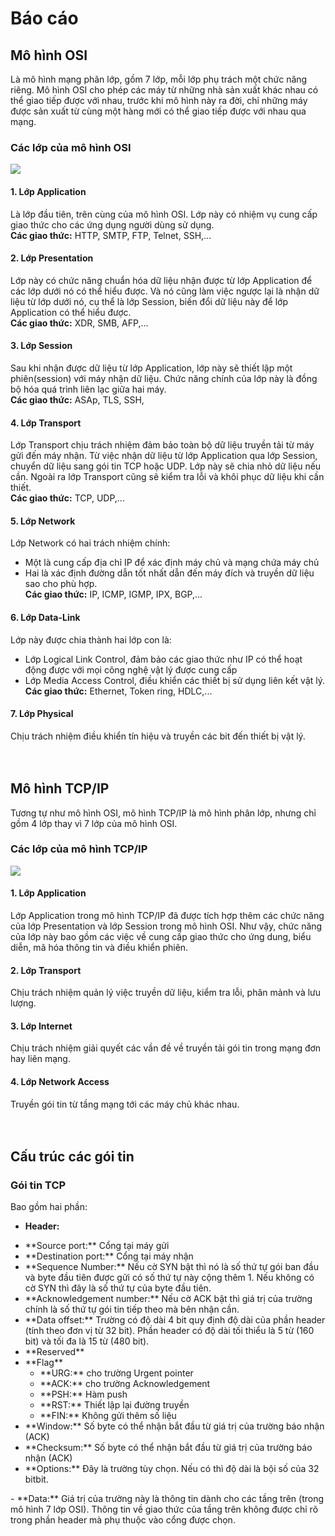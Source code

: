# Báo cáo

## Mô hình OSI
Là mô hình mạng phân lớp, gồm 7 lớp, mỗi lớp phụ trách một chức năng riêng. Mô hình OSI cho phép các máy từ những nhà sản xuất khác nhau có thể giao tiếp được với nhau, trước khi mô hình này ra đời, chỉ những máy được sản xuất từ cùng một hàng mới có thể giao tiếp được với nhau qua mạng.

### Các lớp của mô hình OSI

<img src="http://2.bp.blogspot.com/_oI4G5UUCxnU/TRxegRxWZaI/AAAAAAAAAJ4/49EnNEMpPt8/s1600/osi.gif">

#### 1. Lớp Application
Là lớp đầu tiên, trên cùng của mô hình OSI. Lớp này có nhiệm vụ cung cấp giao thức cho các ứng dụng người dùng sử dụng.<br />
**Các giao thức:** HTTP, SMTP, FTP, Telnet, SSH,...
#### 2. Lớp Presentation
Lớp này có chức năng chuẩn hóa dữ liệu nhận được từ lớp Application để các lớp dưới nó có thể hiểu được. Và nó cũng làm việc ngược lại là nhận dữ liệu từ lớp dưới nó, cụ thể là lớp Session, biến đổi dữ liệu này để lớp Application có thể hiểu được.<br />
**Các giao thức:** XDR, SMB, AFP,...
#### 3. Lớp Session
Sau khi nhận được dữ liệu từ lớp Application, lớp này sẽ thiết lập một phiên(session) với máy nhận dữ liệu. Chức năng chính của lớp này là đồng bộ hóa quá trình liên lạc giữa hai máy.<br />
**Các giao thức:** ASAp, TLS, SSH,
#### 4. Lớp Transport
Lớp Transport chịu trách nhiệm đảm bảo toàn bộ dữ liệu truyền tải từ máy gửi đến máy nhận. Từ việc nhận dữ liệu từ lớp Application qua lớp Session, chuyển dữ liệu sang gói tin TCP hoặc UDP. Lớp này sẽ chia nhỏ dữ liệu nếu cần. Ngoài ra lớp Transport cũng sẽ kiểm tra lỗi và khôi phục dữ liệu khi cần thiết.<br />
**Các giao thức:** TCP, UDP,...
#### 5. Lớp Network
Lớp Network có hai trách nhiệm chính:
- Một là cung cấp địa chỉ IP để xác định máy chủ và mạng chứa máy chủ
- Hai là xác định đường dẫn tốt nhất dẫn đến máy đích và truyền dữ liệu sao cho phù hợp.<br />
**Các giao thức:** IP, ICMP, IGMP, IPX, BGP,...
#### 6. Lớp Data-Link
Lớp này được chia thành hai lớp con là:
- Lớp Logical Link Control, đảm bảo các giao thức như IP có thể hoạt động được với mọi công nghệ vật lý được cung cấp
- Lớp Media Access Control, điều khiển các thiết bị sử dụng liên kết vật lý.<br />
**Các giao thức:** Ethernet, Token ring, HDLC,...
#### 7. Lớp Physical
Chịu trách nhiệm điều khiển tín hiệu và truyền các bit đến thiết bị vật lý.
<br/><br/><br/>
## Mô hình TCP/IP
Tương tự như mô hình OSI, mô hình TCP/IP là mô hình phân lớp, nhưng chỉ gồm 4 lớp thay vì 7 lớp của mô hình OSI.

### Các lớp của mô hình TCP/IP

<img src="https://4.bp.blogspot.com/-z3ks4An958s/V8lG64oSsbI/AAAAAAAAANQ/9Ear_1_rr9Q1xdwq4LI8l-BPAtpgv592ACLcB/s1600/3.png" />

#### 1. Lớp Application
Lớp Application trong mô hình TCP/IP đã được tích hợp thêm các chức năng của lớp Presentation và lớp Session trong mô hình OSI. Như vậy, chức năng của lớp này bao gồm các việc về cung cấp giao thức cho ứng dung, biểu diễn, mã hóa thông tin và điều khiển phiên.
#### 2. Lớp Transport
Chịu trách nhiệm quản lý việc truyền dữ liệu, kiểm tra lỗi, phân mảnh và lưu lượng.
#### 3. Lớp Internet
Chịu trách nhiệm giải quyết các vần đề về truyền tải gói tin trong mạng đơn hay liên mạng.
#### 4. Lớp Network Access
Truyền gói tin từ tầng mạng tới các máy chủ khác nhau.
<br/><br/><br/>
## Cấu trúc các gói tin

### Gói tin TCP
Bao gồm hai phần:
- **Header:**
<ul>
<li>**Source port:** Cổng tại máy gửi</li>
<li>**Destination port:** Cổng tại máy nhận</li>
<li>**Sequence Number:** Nếu cờ SYN bật thì nó là số thứ tự gói ban đầu và byte đầu tiên được gửi có số thứ tự này cộng thêm 1. Nếu không có cờ SYN thì đây là số thứ tự của byte đầu tiên.</li>
<li>**Acknowledgement number:** Nếu cờ ACK bật thì giá trị của trường chính là số thứ tự gói tin tiếp theo mà bên nhận cần.</li>
<li>**Data offset:** Trường có độ dài 4 bit quy định độ dài của phần header (tính theo đơn vị từ 32 bit). Phần header có độ dài tối thiểu là 5 từ (160 bit) và tối đa là 15 từ (480 bit).</li>
<li>**Reserved**</li>
<li>**Flag**
<ul>
<li>**URG:** cho trường Urgent pointer</li>
<li>**ACK:** cho trường Acknowledgement</li>
<li>**PSH:** Hàm push</li>
<li>**RST:** Thiết lập lại đường truyền</li>
<li>**FIN:** Không gửi thêm số liệu</li>
</ul>
</li>
<li>**Window:** Số byte có thể nhận bắt đầu từ giá trị của trường báo nhận (ACK)</li>
<li>**Checksum:** Số byte có thể nhận bắt đầu từ giá trị của trường báo nhận (ACK)</li>
<li>**Options:** Đây là trường tùy chọn. Nếu có thì độ dài là bội số của 32 bitbit.</li>
</li>
</ul>
- **Data:**
Giá trị của trường này là thông tin dành cho các tầng trên (trong mô hình 7 lớp OSI). Thông tin về giao thức của tầng trên không được chỉ rõ trong phần header mà phụ thuộc vào cổng được chọn.
